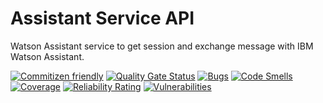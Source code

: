 # Assistant Service API

Watson Assistant service to get session and exchange message with IBM Watson Assistant.

[![Commitizen friendly](https://img.shields.io/badge/commitizen-friendly-brightgreen.svg)](http://commitizen.github.io/cz-cli/)
[![Quality Gate Status](https://apps-sp-sonarqube.dal1a.ciocloud.nonprod.intranet.ibm.com/api/project_badges/measure?project=assistant-api&metric=alert_status)](https://apps-sp-sonarqube.dal1a.ciocloud.nonprod.intranet.ibm.com/dashboard?id=assistant-api)
[![Bugs](https://apps-sp-sonarqube.dal1a.ciocloud.nonprod.intranet.ibm.com/api/project_badges/measure?project=assistant-api&metric=bugs)](https://apps-sp-sonarqube.dal1a.ciocloud.nonprod.intranet.ibm.com/dashboard?id=assistant-api)
[![Code Smells](https://apps-sp-sonarqube.dal1a.ciocloud.nonprod.intranet.ibm.com/api/project_badges/measure?project=assistant-api&metric=code_smells)](https://apps-sp-sonarqube.dal1a.ciocloud.nonprod.intranet.ibm.com/dashboard?id=assistant-api)
[![Coverage](https://apps-sp-sonarqube.dal1a.ciocloud.nonprod.intranet.ibm.com/api/project_badges/measure?project=assistant-api&metric=coverage)](https://apps-sp-sonarqube.dal1a.ciocloud.nonprod.intranet.ibm.com/dashboard?id=assistant-api)
[![Reliability Rating](https://apps-sp-sonarqube.dal1a.ciocloud.nonprod.intranet.ibm.com/api/project_badges/measure?project=assistant-api&metric=reliability_rating)](https://apps-sp-sonarqube.dal1a.ciocloud.nonprod.intranet.ibm.com/dashboard?id=assistant-api)
[![Vulnerabilities](https://apps-sp-sonarqube.dal1a.ciocloud.nonprod.intranet.ibm.com/api/project_badges/measure?project=assistant-api&metric=vulnerabilities)](https://apps-sp-sonarqube.dal1a.ciocloud.nonprod.intranet.ibm.com/dashboard?id=assistant-api)
